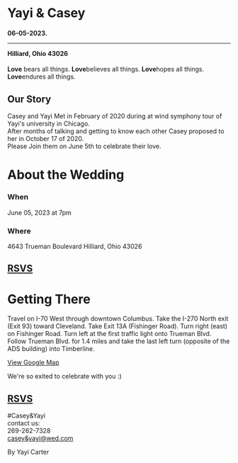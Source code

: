 <!DOCTYPE html>
<html>
  <head>
    <title>wedding</title>
  </head>
  <body>
    <h1>Yayi & Casey</h1>
    <h4>06-05-2023. <hr/> Hilliard, Ohio 43026</h4>
      <p><strong>Love</strong> bears all things. <strong>Love</strong>believes all things. <strong>Love</strong>hopes all things. <strong>Love</strong>endures all things.</p>
    <h2>Our Story</h2>
      <p> Casey and Yayi Met in February of 2020 during at wind symphony tour of Yayi's university in Chicago. </br> After months of talking and getting to know each other Casey proposed to her in October 17 of 2020. </br> Please Join them on June 5th to celebrate their love. </p>
    <h1>About the Wedding</h1>
     <h3>When</h3>
      <p>June 05, 2023 at 7pm</p>
     <h3>Where</h3>
      <p>4643 Trueman Boulevard
Hilliard, Ohio 43026</p>
    <h2><b><a href="https://form.jotform.com/221945610108147" target="_blank">RSVS</a></b></h2>
   <h1>Getting There</h1>
      <p>Travel on I-70 West through downtown Columbus. Take the I-270 North exit (Exit 93) toward Cleveland. Take Exit 13A (Fishinger Road). Turn right (east) on Fishinger Road. Turn left at the first traffic light onto Trueman Blvd. Follow Trueman Blvd. for 1.4 miles and take the last left turn (opposite of the ADS building) into Timberline.</p>
      <p><a href="https://goo.gl/maps/5c7uNpSCjHycJfKE8" target="_blank">View Google Map</a></p>
<P>We're so exited to celebrate with you :)</p>
      <p><h2><a href="https://form.jotform.com/221945610108147" target="_blank" >RSVS</a></h2></p>
<footer>
     <p>#Casey&Yayi<br>
  contact us:<br> 269-262-7328<br><a href="mailto:casey&yayi@wed.com">casey&yayi@wed.com</a></p>
  <p> By Yayi Carter</p>
</footer>
  </body>
  
</html>
  

